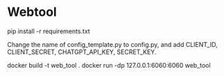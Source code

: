 # Webtool
pip install -r requirements.txt

Change the name of config_template.py to config.py, and add CLIENT_ID, CLIENT_SECRET, CHATGPT_API_KEY, SECRET_KEY.


docker build -t web_tool .
docker run -dp 127.0.0.1:6060:6060 web_tool